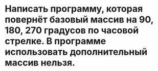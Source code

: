 # Написать программу, которая повернёт базовый массив на 90, 180, 270 градусов по часовой стрелке. В программе использовать дополнительный массив нельзя.
